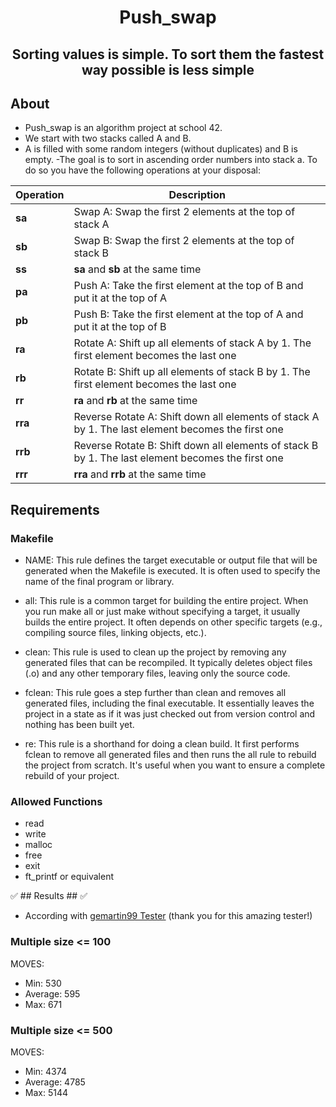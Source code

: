 <h1 align="center">Push_swap</h1>

<h2 align="center">
Sorting values is simple. To sort them the fastest way possible is less simple
</h2> 

## About ##

- Push_swap is an algorithm project at school 42.
- We start with two stacks called A and B.
- A is filled with some random integers (without duplicates) and B is empty.
-The goal is to sort in ascending order numbers into stack a. To do so you have the
  following operations at your disposal:

| Operation | Description |
| ---------- | ----------- |
| **sa**     | Swap A: Swap the first 2 elements at the top of stack A |
| **sb**     | Swap B: Swap the first 2 elements at the top of stack B |
| **ss**     | **sa** and **sb** at the same time |
| **pa**     | Push A: Take the first element at the top of B and put it at the top of A |
| **pb**     | Push B: Take the first element at the top of A and put it at the top of B |
| **ra**     | Rotate A: Shift up all elements of stack A by 1. The first element becomes the last one |
| **rb**     | Rotate B: Shift up all elements of stack B by 1. The first element becomes the last one |
| **rr**     | **ra** and **rb** at the same time |
| **rra**    | Reverse Rotate A: Shift down all elements of stack A by 1. The last element becomes the first one |
| **rrb**    | Reverse Rotate B: Shift down all elements of stack B by 1. The last element becomes the first one |
| **rrr**    | **rra** and **rrb** at the same time |

## Requirements ##
### Makefile ###
- NAME: This rule defines the target executable or output file that will be generated when the Makefile is executed. It is often used to specify the name of the final program or library.

- all: This rule is a common target for building the entire project. When you run make all or just make without specifying a target, it usually builds the entire project. It often depends on other specific targets (e.g., compiling source files, linking objects, etc.).

- clean: This rule is used to clean up the project by removing any generated files that can be recompiled. It typically deletes object files (.o) and any other temporary files, leaving only the source code.

- fclean: This rule goes a step further than clean and removes all generated files, including the final executable. It essentially leaves the project in a state as if it was just checked out from version control and nothing has been built yet.

- re: This rule is a shorthand for doing a clean build. It first performs fclean to remove all generated files and then runs the all rule to rebuild the project from scratch. It's useful when you want to ensure a complete rebuild of your project.

### Allowed Functions ###
 - read
 - write
 - malloc
 - free
 - exit
 - ft_printf or equivalent

:white_check_mark: ## Results ## :white_check_mark:
- According with [gemartin99 Tester](https://github.com/gemartin99/Push-Swap-Tester) (thank you for this amazing tester!)
### Multiple size <= 100 ###
MOVES:
- Min: 530 
- Average: 595
- Max: 671
### Multiple size <= 500 ###
MOVES:
- Min: 4374
- Average: 4785
- Max: 5144
